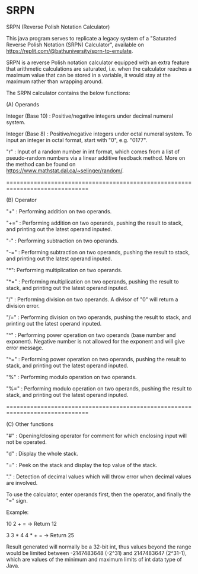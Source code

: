 # SRPN
SRPN (Reverse Polish Notation Calculator)

This java program serves to replicate a legacy system of a "Saturated 
Reverse Polish Notation (SRPN) Calculator", available on 
https://replit.com/@bathuniversity/sprn-to-emulate.
 
SRPN is a reverse Polish notation calculator equipped with an extra feature 
that arithmetic calculations are saturated, i.e. when the calculator reaches 
a maximum value that can be stored in a variable, it would stay at the 
maximum rather than wrapping around.


The SRPN calculator contains the below functions:

(A) Operands

Integer (Base 10) : Positive/negative integers under decimal numeral system.

Integer (Base 8) : Positive/negative integers under octal numeral system. To
input an integer in octal format, start with "0", e.g. "0177".

"r" : Input of a random number in int format, which comes from a list of
pseudo-random numbers via a linear additive feedback method. More on the
method can be found on https://www.mathstat.dal.ca/~selinger/random/.

==============================================================================

(B) Operator

"+" : Performing addition on two operands.

"+=" : Performing addition on two operands, pushing the result to stack, and
printing out the latest operand inputed.

"-" : Performing subtraction on two operands.

"-=" : Performing subtraction on two operands, pushing the result to stack,
and printing out the latest operand inputed.

"*": Performing multiplication on two operands.

"*=" : Performing multiplication on two operands, pushing the result to
stack, and printing out the latest operand inputed.

"/" : Performing division on two operands. A divisor of "0" will return a
division error.

"/=" : Performing division on two operands, pushing the result to stack, and
printing out the latest operand inputed.

"^" : Performing power operation on two operands (base number and exponent).
Negative number is not allowed for the exponent and will give error message.

"^=" : Performing power operation on two operands, pushing the result to
stack, and printing out the latest operand inputed.

"%" : Performing modulo operation on two operands.

"%=" : Performing modulo operation on two operands, pushing the result to
stack, and printing out the latest operand inputed.

==============================================================================

(C) Other functions

"#" : Opening/closing operator for comment for which enclosing input will not
be operated.

"d" : Display the whole stack.

"=" : Peek on the stack and display the top value of the stack.
 
"." : Detection of decimal values which will throw error when decimal values
are involved.

To use the calculator, enter operands first, then the operator, and finally
the "=" sign.

Example:

10 2 + = -> Return 12

3 3 * 4 4 * + = -> Return 25

Result generated will normally be a 32-bit int, thus values beyond the range
would be limited between -2147483648 (-2^31) and 2147483647 (2^31-1), which
are values of the minimum and maximum limits of int data type of Java.
